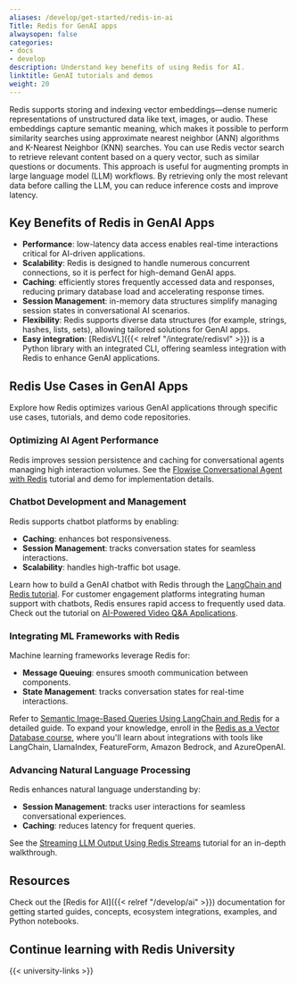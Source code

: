 ```yaml
---
aliases: /develop/get-started/redis-in-ai
Title: Redis for GenAI apps
alwaysopen: false
categories:
- docs
- develop
description: Understand key benefits of using Redis for AI.
linktitle: GenAI tutorials and demos
weight: 20
---
```


Redis supports storing and indexing vector embeddings—dense numeric representations of unstructured data like text, images, or audio. These embeddings capture semantic meaning, which makes it possible to perform similarity searches using approximate nearest neighbor (ANN) algorithms and K-Nearest Neighbor (KNN) searches. You can use Redis vector search to retrieve relevant content based on a query vector, such as similar questions or documents. This approach is useful for augmenting prompts in large language model (LLM) workflows. By retrieving only the most relevant data before calling the LLM, you can reduce inference costs and improve latency.

## Key Benefits of Redis in GenAI Apps

- **Performance**: low-latency data access enables real-time interactions critical for AI-driven applications.
- **Scalability**: Redis is designed to handle numerous concurrent connections, so it is perfect for high-demand GenAI apps.
- **Caching**: efficiently stores frequently accessed data and responses, reducing primary database load and accelerating response times.
- **Session Management**: in-memory data structures simplify managing session states in conversational AI scenarios.
- **Flexibility**: Redis supports diverse data structures (for example, strings, hashes, lists, sets), allowing tailored solutions for GenAI apps.
- **Easy integration**: [RedisVL]({{< relref "/integrate/redisvl" >}}) is a Python library with an integrated CLI, offering seamless integration with Redis to enhance GenAI applications.

## Redis Use Cases in GenAI Apps

Explore how Redis optimizes various GenAI applications through specific use cases, tutorials, and demo code repositories.

### Optimizing AI Agent Performance

Redis improves session persistence and caching for conversational agents managing high interaction volumes. See the [Flowise Conversational Agent with Redis](https://redis.io/learn/howtos/solutions/flowise/conversational-agent) tutorial and demo for implementation details.

### Chatbot Development and Management

Redis supports chatbot platforms by enabling:

- **Caching**: enhances bot responsiveness.
- **Session Management**: tracks conversation states for seamless interactions.
- **Scalability**: handles high-traffic bot usage.

Learn how to build a GenAI chatbot with Redis through the [LangChain and Redis tutorial](https://redis.io/learn/howtos/solutions/vector/gen-ai-chatbot). For customer engagement platforms integrating human support with chatbots, Redis ensures rapid access to frequently used data. Check out the tutorial on [AI-Powered Video Q&A Applications](https://redis.io/learn/howtos/solutions/vector/ai-qa-videos-langchain-redis-openai-google).

### Integrating ML Frameworks with Redis

Machine learning frameworks leverage Redis for:

- **Message Queuing**: ensures smooth communication between components.
- **State Management**: tracks conversation states for real-time interactions.

Refer to [Semantic Image-Based Queries Using LangChain and Redis](https://redis.io/learn/howtos/solutions/vector/image-summary-search) for a detailed guide. To expand your knowledge, enroll in the [Redis as a Vector Database course](https://redis.io/university/courses/ru402/), where you'll learn about integrations with tools like LangChain, LlamaIndex, FeatureForm, Amazon Bedrock, and AzureOpenAI.

### Advancing Natural Language Processing

Redis enhances natural language understanding by:

- **Session Management**: tracks user interactions for seamless conversational experiences.
- **Caching**: reduces latency for frequent queries.

See the [Streaming LLM Output Using Redis Streams](https://redis.io/learn/howtos/solutions/streams/streaming-llm-output) tutorial for an in-depth walkthrough.

## Resources

Check out the [Redis for AI]({{< relref "/develop/ai" >}}) documentation for getting started guides, concepts, ecosystem integrations, examples, and Python notebooks.

## Continue learning with Redis University

{{< university-links >}}
